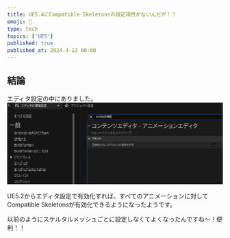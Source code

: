 ```yaml
---
title: UE5.4にCompatible Skeletonsの設定項目がないんだが！？
emoji: 👀
type: tech
topics: ['UE5']
published: true
published_at: 2024-4-12 00:00
---
```



## 結論
エディタ設定の中にありました。
![検索すると出てくる](/images/articles/b1fcfbdd978f01/image1.png)

UE5.2からエディタ設定で有効化すれば、すべてのアニメーションに対してCompatible Skeletonsが有効化できるようになったようです。

以前のようにスケルタルメッシュごとに設定しなくてよくなったんですね～！便利！！
